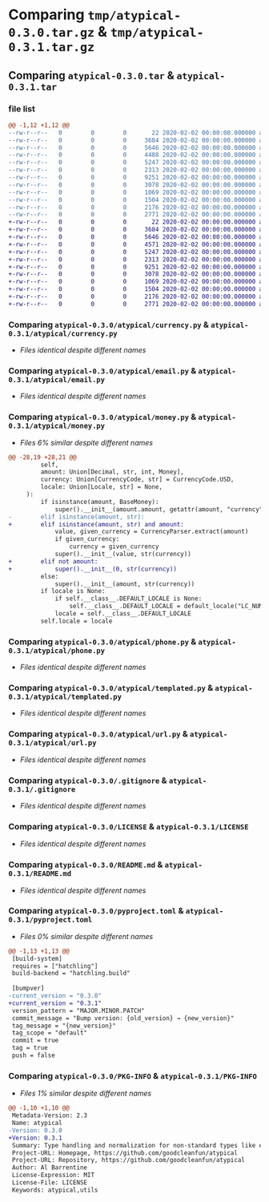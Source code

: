 # Comparing `tmp/atypical-0.3.0.tar.gz` & `tmp/atypical-0.3.1.tar.gz`

## Comparing `atypical-0.3.0.tar` & `atypical-0.3.1.tar`

### file list

```diff
@@ -1,12 +1,12 @@
--rw-r--r--   0        0        0       22 2020-02-02 00:00:00.000000 atypical-0.3.0/atypical/__init__.py
--rw-r--r--   0        0        0     3684 2020-02-02 00:00:00.000000 atypical-0.3.0/atypical/currency.py
--rw-r--r--   0        0        0     5646 2020-02-02 00:00:00.000000 atypical-0.3.0/atypical/email.py
--rw-r--r--   0        0        0     4488 2020-02-02 00:00:00.000000 atypical-0.3.0/atypical/money.py
--rw-r--r--   0        0        0     5247 2020-02-02 00:00:00.000000 atypical-0.3.0/atypical/phone.py
--rw-r--r--   0        0        0     2313 2020-02-02 00:00:00.000000 atypical-0.3.0/atypical/templated.py
--rw-r--r--   0        0        0     9251 2020-02-02 00:00:00.000000 atypical-0.3.0/atypical/url.py
--rw-r--r--   0        0        0     3078 2020-02-02 00:00:00.000000 atypical-0.3.0/.gitignore
--rw-r--r--   0        0        0     1069 2020-02-02 00:00:00.000000 atypical-0.3.0/LICENSE
--rw-r--r--   0        0        0     1504 2020-02-02 00:00:00.000000 atypical-0.3.0/README.md
--rw-r--r--   0        0        0     2176 2020-02-02 00:00:00.000000 atypical-0.3.0/pyproject.toml
--rw-r--r--   0        0        0     2771 2020-02-02 00:00:00.000000 atypical-0.3.0/PKG-INFO
+-rw-r--r--   0        0        0       22 2020-02-02 00:00:00.000000 atypical-0.3.1/atypical/__init__.py
+-rw-r--r--   0        0        0     3684 2020-02-02 00:00:00.000000 atypical-0.3.1/atypical/currency.py
+-rw-r--r--   0        0        0     5646 2020-02-02 00:00:00.000000 atypical-0.3.1/atypical/email.py
+-rw-r--r--   0        0        0     4571 2020-02-02 00:00:00.000000 atypical-0.3.1/atypical/money.py
+-rw-r--r--   0        0        0     5247 2020-02-02 00:00:00.000000 atypical-0.3.1/atypical/phone.py
+-rw-r--r--   0        0        0     2313 2020-02-02 00:00:00.000000 atypical-0.3.1/atypical/templated.py
+-rw-r--r--   0        0        0     9251 2020-02-02 00:00:00.000000 atypical-0.3.1/atypical/url.py
+-rw-r--r--   0        0        0     3078 2020-02-02 00:00:00.000000 atypical-0.3.1/.gitignore
+-rw-r--r--   0        0        0     1069 2020-02-02 00:00:00.000000 atypical-0.3.1/LICENSE
+-rw-r--r--   0        0        0     1504 2020-02-02 00:00:00.000000 atypical-0.3.1/README.md
+-rw-r--r--   0        0        0     2176 2020-02-02 00:00:00.000000 atypical-0.3.1/pyproject.toml
+-rw-r--r--   0        0        0     2771 2020-02-02 00:00:00.000000 atypical-0.3.1/PKG-INFO
```

### Comparing `atypical-0.3.0/atypical/currency.py` & `atypical-0.3.1/atypical/currency.py`

 * *Files identical despite different names*

### Comparing `atypical-0.3.0/atypical/email.py` & `atypical-0.3.1/atypical/email.py`

 * *Files identical despite different names*

### Comparing `atypical-0.3.0/atypical/money.py` & `atypical-0.3.1/atypical/money.py`

 * *Files 6% similar despite different names*

```diff
@@ -28,19 +28,21 @@
         self,
         amount: Union[Decimal, str, int, Money],
         currency: Union[CurrencyCode, str] = CurrencyCode.USD,
         locale: Union[Locale, str] = None,
     ):
         if isinstance(amount, BaseMoney):
             super().__init__(amount.amount, getattr(amount, "currency", str(currency)))
-        elif isinstance(amount, str):
+        elif isinstance(amount, str) and amount:
             value, given_currency = CurrencyParser.extract(amount)
             if given_currency:
                 currency = given_currency
             super().__init__(value, str(currency))
+        elif not amount:
+            super().__init__(0, str(currency))
         else:
             super().__init__(amount, str(currency))
         if locale is None:
             if self.__class__.DEFAULT_LOCALE is None:
                 self.__class__.DEFAULT_LOCALE = default_locale("LC_NUMERIC")
             locale = self.__class__.DEFAULT_LOCALE
         self.locale = locale
```

### Comparing `atypical-0.3.0/atypical/phone.py` & `atypical-0.3.1/atypical/phone.py`

 * *Files identical despite different names*

### Comparing `atypical-0.3.0/atypical/templated.py` & `atypical-0.3.1/atypical/templated.py`

 * *Files identical despite different names*

### Comparing `atypical-0.3.0/atypical/url.py` & `atypical-0.3.1/atypical/url.py`

 * *Files identical despite different names*

### Comparing `atypical-0.3.0/.gitignore` & `atypical-0.3.1/.gitignore`

 * *Files identical despite different names*

### Comparing `atypical-0.3.0/LICENSE` & `atypical-0.3.1/LICENSE`

 * *Files identical despite different names*

### Comparing `atypical-0.3.0/README.md` & `atypical-0.3.1/README.md`

 * *Files identical despite different names*

### Comparing `atypical-0.3.0/pyproject.toml` & `atypical-0.3.1/pyproject.toml`

 * *Files 0% similar despite different names*

```diff
@@ -1,13 +1,13 @@
 [build-system]
 requires = ["hatchling"]
 build-backend = "hatchling.build"
 
 [bumpver]
-current_version = "0.3.0"
+current_version = "0.3.1"
 version_pattern = "MAJOR.MINOR.PATCH"
 commit_message = "Bump version: {old_version} → {new_version}"
 tag_message = "{new_version}"
 tag_scope = "default"
 commit = true
 tag = true
 push = false
```

### Comparing `atypical-0.3.0/PKG-INFO` & `atypical-0.3.1/PKG-INFO`

 * *Files 1% similar despite different names*

```diff
@@ -1,10 +1,10 @@
 Metadata-Version: 2.3
 Name: atypical
-Version: 0.3.0
+Version: 0.3.1
 Summary: Type handling and normalization for non-standard types like email, phone numbers, money, dates, etc. serializable and deserializable as JSON, JSON Schema, and Pydantic.
 Project-URL: Homepage, https://github.com/goodcleanfun/atypical
 Project-URL: Repository, https://github.com/goodcleanfun/atypical
 Author: Al Barrentine
 License-Expression: MIT
 License-File: LICENSE
 Keywords: atypical,utils
```

